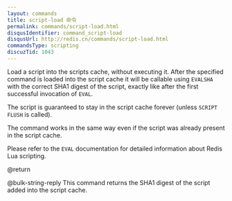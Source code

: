 ```yaml
---
layout: commands
title: script-load 命令
permalink: commands/script-load.html
disqusIdentifier: command_script-load
disqusUrl: http://redis.cn/commands/script-load.html
commandsType: scripting
discuzTid: 1043
---
```


Load a script into the scripts cache, without executing it.
After the specified command is loaded into the script cache it will be callable
using `EVALSHA` with the correct SHA1 digest of the script, exactly like after
the first successful invocation of `EVAL`.

The script is guaranteed to stay in the script cache forever (unless `SCRIPT
FLUSH` is called).

The command works in the same way even if the script was already present in the
script cache.

Please refer to the `EVAL` documentation for detailed information about Redis
Lua scripting.

@return

@bulk-string-reply This command returns the SHA1 digest of the script added into the
script cache.
